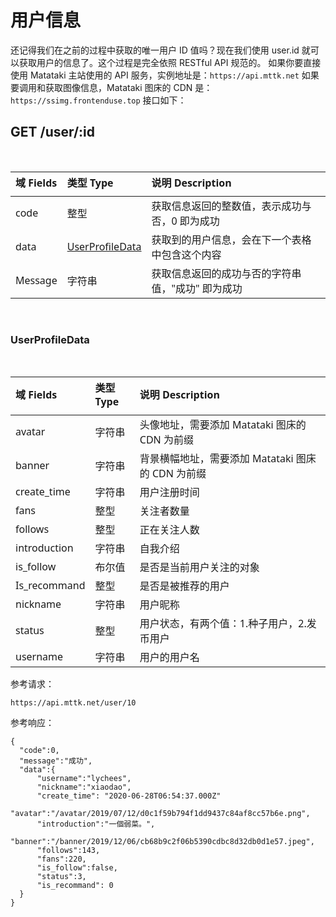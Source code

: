 # 用户信息

还记得我们在之前的过程中获取的唯一用户 ID 值吗？现在我们使用 user.id 就可以获取用户的信息了。这个过程是完全依照 RESTful API 规范的。
如果你要直接使用 Matataki 主站使用的 API 服务，实例地址是：`https://api.mttk.net`
如果要调用和获取图像信息，Matataki 图床的 CDN 是：`https://ssimg.frontenduse.top`
接口如下：

## GET /user/:id

<style>
pre {
  overflow-x: scroll;
}
</style>

<br>

<style>
table th:first-of-type {
    width: 15%;
}
table th:nth-of-type(2) {
    width: 15%;
}
table th:nth-of-type(3) {
    width: 80%;
}
th{
    font-family: 'Segoe UI', Tahoma, Geneva, Verdana, sans-serif;
    padding-bottom: 10px;
}
td {
    font-weight: 400;
    font-family: 'Segoe UI', Tahoma, Geneva, Verdana, sans-serif;
}
</style>

| 域 Fields | 类型 Type                           | 说明 Description                                  |
| :-------- | :---------------------------------- | :------------------------------------------------ |
| code      | 整型                                | 获取信息返回的整数值，表示成功与否，0 即为成功    |
| data      | [UserProfileData](#UserProfileData) | 获取到的用户信息，会在下一个表格中包含这个内容    |
| Message   | 字符串                              | 获取信息返回的成功与否的字符串值，"成功" 即为成功 |

<br>

### UserProfileData

<br>

| 域 Fields    | 类型 Type | 说明 Description                                  |
| :----------- | :-------- | :------------------------------------------------ |
| avatar       | 字符串    | 头像地址，需要添加 Matataki 图床的 CDN 为前缀     |
| banner       | 字符串    | 背景横幅地址，需要添加 Matataki 图床的 CDN 为前缀 |
| create_time  | 字符串    | 用户注册时间                                      |
| fans         | 整型      | 关注者数量                                        |
| follows      | 整型      | 正在关注人数                                      |
| introduction | 字符串    | 自我介绍                                          |
| is_follow    | 布尔值    | 是否是当前用户关注的对象                          |
| Is_recommand | 整型      | 是否是被推荐的用户                                |
| nickname     | 字符串    | 用户昵称                                          |
| status       | 整型      | 用户状态，有两个值：1.种子用户，2.发币用户        |
| username     | 字符串    | 用户的用户名                                      |

参考请求：

```
https://api.mttk.net/user/10
```

参考响应：

```
{
  "code":0,
  "message":"成功",
  "data":{
      "username":"lychees",
      "nickname":"xiaodao",
      "create_time": "2020-06-28T06:54:37.000Z"
      "avatar":"/avatar/2019/07/12/d0c1f59b794f1dd9437c84af8cc57b6e.png",
      "introduction":"一個弱菜。",
      "banner":"/banner/2019/12/06/cb68b9c2f06b5390cdbc8d32db0d1e57.jpeg",
      "follows":143,
      "fans":220,
      "is_follow":false,
      "status":3,
      "is_recommand": 0
  }
}
```

